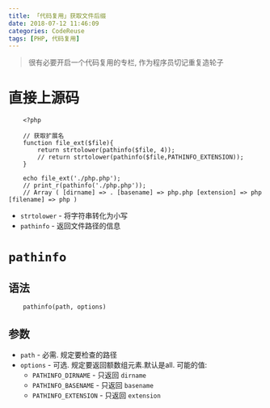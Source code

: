 ```yaml
---
title: 「代码复用」获取文件后缀
date: 2018-07-12 11:46:09
categories: CodeReuse
tags: [PHP, 代码复用]
---
```


> 很有必要开启一个代码复用的专栏, 作为程序员切记重复造轮子

<!-- more -->

# 直接上源码


```
    <?php
    
    // 获取扩展名
    function file_ext($file){
        return strtolower(pathinfo($file, 4));
        // return strtolower(pathinfo($file,PATHINFO_EXTENSION));
    }
    
    echo file_ext('./php.php');
    // print_r(pathinfo('./php.php'));
    // Array ( [dirname] => . [basename] => php.php [extension] => php [filename] => php )
```

- `strtolower` - 将字符串转化为小写
- `pathinfo` - 返回文件路径的信息

# `pathinfo`

## 语法

```
    pathinfo(path, options)
```

## 参数

- `path` - 必需. 规定要检查的路径
- `options` - 可选. 规定要返回额数组元素.默认是all. 可能的值:
  - `PATHINFO_DIRNAME` - 只返回 `dirname`
  - `PATHINFO_BASENAME` - 只返回 `basename`
  - `PATHINFO_EXTENSION` - 只返回 `extension`
